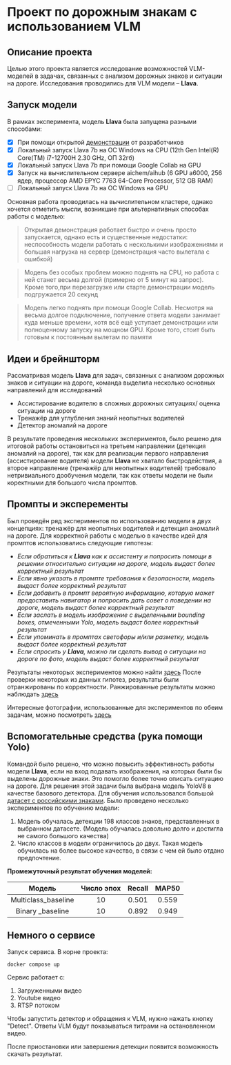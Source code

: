 # Проект по дорожным знакам с использованием VLM

## Описание проекта 
Целью этого проекта является исследование возможностей VLM-моделей в задачах, связанных с анализом дорожных знаков и ситуации на дороге. Исследования проводились для VLM модели – **Llava**. 
## Запуск модели
В рамках эксперимента, модель **Llava** была запущена разными способами:
- [x] При помощи открытой [демонстрации]( https://llava-vl.github.io/) от разработчиков
- [x] Локальный запуск Llava 7b на ОС Windows на CPU (12th Gen Intel(R) Core(TM) i7-12700H   2.30 GHz, ОП 32гб)
- [x] Локальный запуск Llava 7b при помощи Google Collab на GPU
- [x] Запуск на вычислительном сервере aichem/aihub (6 GPU a6000, 256 ядер, процессор AMD EPYC 7763 64-Core Processor, 512 GB RAM)
- [ ] Локальный запуск Llava 7b на ОС Windows на GPU

Основная работа проводилась на вычислительном кластере, однако хочется отметить мысли, возникшие при альтернативных способах работы с моделью:
> Открытая демонстрация работает быстро и очень просто запускается, однако есть и существенные недостатки: неспособность модели работать с несколькими изображениями и большая нагрузка на сервер (демонстрация часто вылетала с ошибкой) 

> Модель без особых проблем можно поднять на CPU, но работа с ней станет весьма долгой (примерно от 5 минут на запрос). Кроме того,при перезагрузке или старте демонстрации модель подгружается 20 секунд 

> Модель легко поднять при помощи Google Collab. Несмотря на весьма долгое подключение, получение ответа модели занимает куда меньше времени, хотя всё ещё уступает демонстрации или полноценному запуску на мощном GPU. Кроме того, стоит быть готовым к постоянным вылетам по памяти

## Идеи и брейншторм
Рассматривая модель **Llava** для задач, связанных с анализом дорожных знаков и ситуации на дороге, команда выделила несколько основных направлений для исследований
- Ассистирование водителю в сложных дорожных ситуациях/ оценка ситуации на дороге
- Тренажёр для углубления знаний неопытных водителей
- Детектор аномалий на дороге

В результате проведения нескольких экспериментов, было решено для итоговой работы остановиться на третьем направлении (детекция аномалий на дороге), так как для реализации первого направления (ассистирование водителя) модели **Llava** не хватало быстродействия, а второе направление (тренажёр для неопытных водителей) требовало нетривиального дообучения модели, так как ответы модели не были коректными для большого числа промптов. 

## Промпты и эксперементы
Был проведён ряд экспериментов по использованию модели в двух концепциях: тренажёр для неопытных водителей и детекция аномалий на дороге. 
Для корректной работы с моделью в качестве идей для промптов использовались следующие гипотезы:
- *Если обратиться к **Llava** как к ассистенту и попросить помощи в решении относительно ситуации на дороге, модель выдаст более корректный результат*
- *Если явно указать в промпте требования к безопасности, модель выдаст более корректный результат*
- *Если добавить в промпт вероятную информацию, которую может предоставить навигатор и попросить дать совет о поведении на дороге, модель выдаст более корректный результат*
- *Если заслать в модель изображение с выделенными bounding boxes, отмеченными Yolo, модель выдаст более корректный результат*
- *Если упоминать в промптах светофоры и/или разметку, модель выдаст более корректный результат*
- *Если спросить у **Llava**, можно ли сделать вывод о ситуации на дороге по фото, модель выдаст более корректный результат*

Результаты некоторых экспериментов можно найти [здесь]( https://docs.google.com/document/d/1CkAlat0neT09ALR9ZjdIUA4YANHjSUazaYBztKVp1MY/edit)
После проверки некоторых из данных гипотез, результаты были отранжированы по корректности. Ранжированные результаты можно наблюдать [здесь]( https://docs.google.com/document/d/1P4TMRpqfw8LfZ9L26uXy3vpZu9d8sD9M-STCRi9Eeqo/edit?usp=sharing)

Интересные фотографии, использованные для экспериментов по обеим задачам, можно посмотреть [здесь]( https://drive.google.com/drive/u/1/folders/1NCDW2rE2_3dD1_IKcNiapWZkJ9ZOBInN)

## Вспомогательные средства (рука помощи Yolo)
Командой было решено, что можно повысить эффективность работы модели **Llava**, если на вход подавать изображения, на которых были бы выделены дорожные знаки. Это помогло более точно описать ситуацию на дороге. Для решения этой задачи была выбрана модель YoloV8 в качестве базового детектора. Для обучения использовался большой [датасет с российскими знаками](https://www.kaggle.com/datasets/watchman/rtsd-dataset). Было проведено несколько экспериментов по обучению модели:

1. Модель обучалась детекции 198 классов знаков, представленных в выбранном датасете. (Модель обучалась довольно долго и достигла не самого большого качества)
2. Число классов в модели ограничилось до двух. Такая модель обучилась на более высокое качество, в связи с чем ей было отдано предпочтение.

**Промежуточный результат обучения моделей:**

|               Модель               |   Число эпох   |  Recall  |  MAP50  |                                   
|:-:|:-:|:-:|:-:|
|        Multiclass_baseline         |       10       |   0.501  |  0.559  |
|           Binary _baseline         |       10       |   0.892  |  0.949  | 

## Немного о сервисе
Запуск сервиса. В корне проекта:

````
docker compose up
````
Сервис работает с:
1. Загруженными видео
2. Youtube видео
3. RTSP потоком

Чтобы запустить детектор 
и обращения к VLM, нужно нажать кнопку "Detect".
Ответы VLM будут показываться титрами на остановленном
видео.

После приостановки или завершения детекции 
появится возможность скачать результат.




